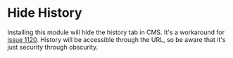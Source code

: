 # Hide History

Installing this module will hide the history tab in CMS. It's a workaround for [issue 1120](https://github.com/silverstripe/silverstripe-cms/issues/1120).
History will be accessible through the URL, so be aware that it's just security through obscurity.
